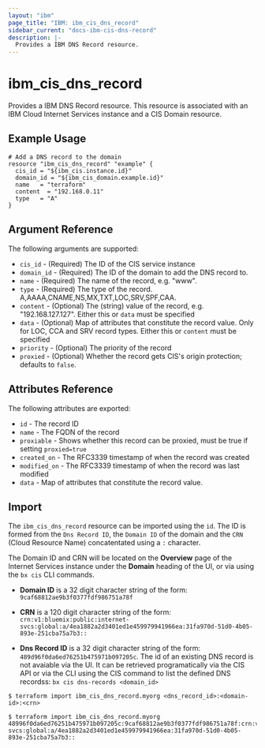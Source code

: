 ```yaml
---
layout: "ibm"
page_title: "IBM: ibm_cis_dns_record"
sidebar_current: "docs-ibm-cis-dns-record"
description: |-
  Provides a IBM DNS Record resource.
---
```


# ibm_cis_dns_record

Provides a IBM DNS Record resource. This resource is associated with an IBM Cloud Internet Services instance and a CIS Domain resource. 

## Example Usage

```hcl
# Add a DNS record to the domain
resource "ibm_cis_dns_record" "example" {
  cis_id = "${ibm_cis.instance.id}"  
  domain_id = "${ibm_cis_domain.example.id}"
  name   = "terraform"
  content  = "192.168.0.11"
  type   = "A"
}
```

## Argument Reference

The following arguments are supported:

* `cis_id` - (Required) The ID of the CIS service instance
* `domain_id` - (Required) The ID of the domain to add the DNS record to.
* `name` - (Required) The name of the record, e.g. "www".
* `type` - (Required) The type of the record. A,AAAA,CNAME,NS,MX,TXT,LOC,SRV,SPF,CAA. 
* `content` - (Optional) The (string) value of the record, e.g. "192.168.127.127". Either this or `data` must be specified
* `data` - (Optional) Map of attributes that constitute the record value. Only for LOC, CCA and SRV record types. Either this or `content` must be specified
* `priority` - (Optional) The priority of the record
* `proxied` - (Optional) Whether the record gets CIS's origin protection; defaults to `false`.

## Attributes Reference

The following attributes are exported:

* `id` - The record ID
* `name` - The FQDN of the record
* `proxiable` - Shows whether this record can be proxied, must be true if setting `proxied=true`
* `created_on` - The RFC3339 timestamp of when the record was created
* `modified_on` - The RFC3339 timestamp of when the record was last modified
* `data` - Map of attributes that constitute the record value.

## Import

The `ibm_cis_dns_record` resource can be imported using the `id`. The ID is formed from the `Dns Record ID`, the `Domain ID` of the domain and the `CRN` (Cloud Resource Name) concatentated using a `:` character.  

The Domain ID and CRN will be located on the **Overview** page of the Internet Services instance under the **Domain** heading of the UI, or via using the `bx cis` CLI commands.

* **Domain ID** is a 32 digit character string of the form: `9caf68812ae9b3f0377fdf986751a78f`

* **CRN** is a 120 digit character string of the form: `crn:v1:bluemix:public:internet-svcs:global:a/4ea1882a2d3401ed1e459979941966ea:31fa970d-51d0-4b05-893e-251cba75a7b3::`

* **Dns Record ID** is a 32 digit character string of the form: `489d96f0da6ed76251b475971b097205c`. The id of an existing DNS record is not avaiable via the UI. It can be retrieved programatically via the CIS API or via the CLI using the CIS command to list the defined DNS recordss:  `bx cis dns-records <domain_id>` 


```
$ terraform import ibm_cis_dns_record.myorg <dns_record_id>:<domain-id>:<crn>

$ terraform import ibm_cis_dns_record.myorg  48996f0da6ed76251b475971b097205c:9caf68812ae9b3f0377fdf986751a78f:crn:v1:bluemix:public:internet-svcs:global:a/4ea1882a2d3401ed1e459979941966ea:31fa970d-51d0-4b05-893e-251cba75a7b3::
